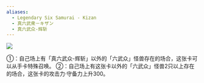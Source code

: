 ```yaml
---
aliases:
  - Legendary Six Samurai - Kizan
  - 真六武衆－キザン
  - 真六武众-辉斩
---
```


![](https://cdn.233.momobako.com/ygopro/pics/49721904.jpg!half)

①：自己场上有「真六武众-辉斩」以外的「六武众」怪兽存在的场合，这张卡可以从手卡特殊召唤。
②：自己场上有这张卡以外的「六武众」怪兽2只以上存在的场合，这张卡的攻击力·守备力上升300。
